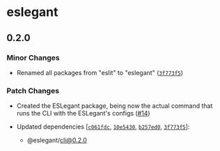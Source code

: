 # eslegant

## 0.2.0

### Minor Changes

- Renamed all packages from "eslit" to "eslegant" ([`3f773f5`](https://github.com/LoredDev/ESLegant/commit/3f773f56363de943dc55b358f6f1767398c2b803))

### Patch Changes

- Created the ESLegant package, being now the actual command that runs the CLI with the ESLegant's configs ([#14](https://github.com/LoredDev/ESLegant/pull/14))

- Updated dependencies [[`c061fdc`](https://github.com/LoredDev/ESLegant/commit/c061fdc8cd78e130e3e8f56b5633d0601fcb9b5e), [`10e5430`](https://github.com/LoredDev/ESLegant/commit/10e543094f4e5d3c9f3c0ea91fd24ad42888a9b0), [`b257ed0`](https://github.com/LoredDev/ESLegant/commit/b257ed000fad0a06c1152c7d246e3e46216154d4), [`3f773f5`](https://github.com/LoredDev/ESLegant/commit/3f773f56363de943dc55b358f6f1767398c2b803)]:
  - @eslegant/cli@0.2.0
